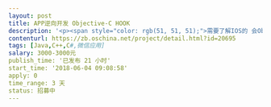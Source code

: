 ```yaml
---                
layout: post       
title: APP逆向开发 Objective-C HOOK           
description: '<p><span style="color: rgb(51, 51, 51);">需要了解IOS的 会Objective-C 语法 和 API HOOK的&nbsp;</span>了解动态库 dylib 和 SDK环境</p><p>需要完成APP 功能顺序调整 以及<span style="color: rgb(51, 51, 51);">&nbsp;UUDI验证激活 和 功能API hook</span></p>'     
contenturl: https://zb.oschina.net/project/detail.html?id=20695      
tags: [Java,C++,C#,微信应用]            
salary: 3000-3000元          
publish_time: '已发布 21 小时'         
start_time: '2018-06-04 09:08:58'           
apply: 0                   
time_range: 3 天              
status: 招募中                  
---                 
```

